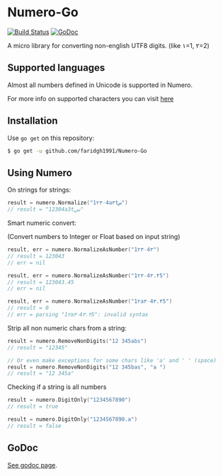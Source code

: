 # Numero-Go

[![Build Status](https://travis-ci.org/faridgh1991/Numero-Go.svg?branch=master)](https://travis-ci.org/faridgh1991/Numero-Go)
[![GoDoc](https://godoc.org/github.com/faridgh1991/Numero-Go?status.svg)](https://godoc.org/github.com/faridgh1991/Numero-Go)


A micro library for converting non-english UTF8 digits. (like ۱=1, ۲=2)

## Supported languages

Almost all numbers defined in Unicode is supported in Numero.

For more info on supported characters you can visit [here](http://www.fileformat.info/info/unicode/category/Nd/list.htm)

## Installation

Use `go get` on this repository:

```sh
$ go get -u github.com/faridgh1991/Numero-Go
```

## Using Numero

On strings for strings:

```go
result = numero.Normalize("1۲۳۰4a۳tس")
// result = "12304a3tس"
```

Smart numeric convert:

(Convert numbers to Integer or Float based on input string)

```go
result, err = numero.NormalizeAsNumber("1۲۳۰4۳")
// result = 123043
// err = nil

result, err = numero.NormalizeAsNumber("1۲۳۰4۳.۴5")
// result = 123043.45
// err = nil

result, err = numero.NormalizeAsNumber("1۲a۳۰4۳.۴5")
// result = 0
// err = parsing "1۲a۳۰4۳.۴5": invalid syntax
```

Strip all non numeric chars from a string:

```go
result = numero.RemoveNonDigits("12 345abs")
// result = "12345"

// Or even make exceptions for some chars like 'a' and ' ' (space)
result = numero.RemoveNonDigits("12 345bas", "a ")
// result = "12 345a"
```

Checking if a string is all numbers
```go
result = numero.DigitOnly("1234567890")
// result = true

result = numero.DigitOnly("1234567890.a")
// result = false
```
## GoDoc
[See godoc page](https://godoc.org/github.com/faridgh1991/Numero-Go).
